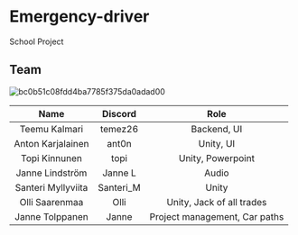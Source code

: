 # Emergency-driver
School Project
## Team
![bc0b51c08fdd4ba7785f375da0adad00](https://github.com/user-attachments/assets/52ec1b51-f514-4a6b-9343-614f495909c0)

| Name               | Discord     | Role                           |
| :----:             | :----:      | :----:                         |
| Teemu Kalmari      | temez26     | Backend, UI                    |
| Anton Karjalainen  | ant0n       | Unity, UI                      |
| Topi Kinnunen      | topi        | Unity, Powerpoint              |
| Janne Lindström    | Janne L     | Audio                          |
| Santeri Myllyviita | Santeri_M   | Unity                          |
| Olli Saarenmaa     | Olli        | Unity, Jack of all trades      |
| Janne Tolppanen    | Janne       | Project management, Car paths  |
